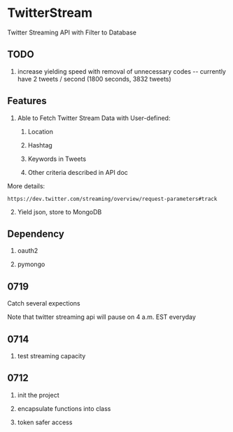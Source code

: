 # TwitterStream
Twitter Streaming API with Filter to Database

## TODO
1. increase yielding speed with removal of unnecessary codes -- currently have 2 tweets / second (1800 seconds, 3832 tweets)

## Features
1. Able to Fetch Twitter Stream Data with User-defined:

    1. Location
    
    2. Hashtag
    
    3. Keywords in Tweets
    
    4. Other criteria described in API doc

More details:

    https://dev.twitter.com/streaming/overview/request-parameters#track

2. Yield json, store to MongoDB

## Dependency
1. oauth2

2. pymongo

## 0719
Catch several expections

Note that twitter streaming api will pause on 4 a.m. EST everyday

## 0714
1. test streaming capacity

## 0712
1. init the project

2. encapsulate functions into class

3. token safer access
